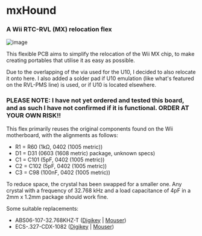 # mxHound
### A Wii RTC-RVL (MX) relocation flex

![image](https://github.com/VoxelTek/mxHound/assets/53562267/43dbdc7d-d280-472a-bd83-501044c6b0d7)


This flexible PCB aims to simplify the relocation of the Wii MX chip, to make creating portables that utilise it as easy as possible.

Due to the overlapping of the via used for the U10, I decided to also relocate it onto here. I also added a solder pad if U10 emulation (like what's featured on the RVL-PMS line) is used, or if U10 is located elsewhere. 

### PLEASE NOTE: I have not yet ordered and tested this board, and as such I have not confirmed if it is functional. ORDER AT YOUR OWN RISK!!

This flex primarily reuses the original components found on the Wii motherboard, with the alignments as follows:

- R1 = R60 (1kΩ, 0402 (1005 metric))
- D1 = D31 (0603 (1608 metric) package, unknown specs)
- C1 = C101 (5pF, 0402 (1005 metric))
- C2 = C102 (5pF, 0402 (1005 metric))
- C3 = C98 (100nF, 0402 (1005 metric))

To reduce space, the crystal has been swapped for a smaller one. Any crystal with a frequency of 32.768 kHz and a load capacitance of 4pF in a 2mm x 1.2mm package should work fine.

Some suitable replacements:

- ABS06-107-32.768KHZ-T ([Digikey](https://www.digikey.com.au/en/products/detail/abracon-llc/ABS06-107-32-768KHZ-T/4291565) | [Mouser](https://mou.sr/3IUZvTK))
- ECS-.327-CDX-1082 ([Digikey](https://www.digikey.com.au/en/products/detail/ecs-inc/ECS-327-CDX-1082/5875549) | [Mouser](https://mou.sr/3VA6LMf))
